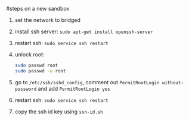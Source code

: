#steps on a new sandbox
1. set the network to bridged
1. install ssh server: `sudo apt-get install openssh-server`
1. restart ssh: `sudo service ssh restart`
1. unlock root: 

    ```bash
    sudo passwd root
    sudo passwd -u root
    ```
1. go to `/etc/ssh/sshd_config`, comment out `PermitRootLogin without-password` and add `PermitRootLogin yes`
1. restart ssh: `sudo service ssh restart`
1. copy the ssh id key using `ssh-id.sh`
